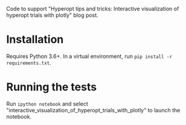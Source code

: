 Code to support "Hyperopt tips and tricks: Interactive visualization of hyperopt trials with plotly" blog post.

# Installation
Requires Python 3.6+. In a virtual environment, run `pip install -r requirements.txt`.

# Running the tests
Run `ipython notebook` and select "interactive_visualization_of_hyperopt_trials_with_plotly" to launch the notebook.
